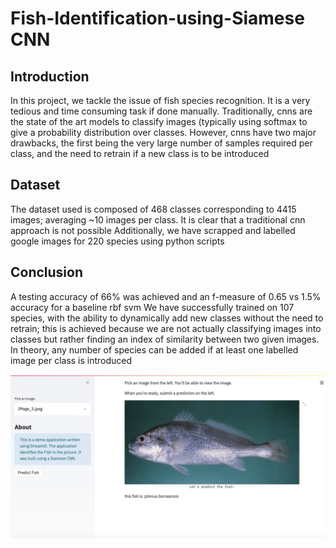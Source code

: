 # Fish-Identification-using-Siamese CNN

## Introduction
In this project, we tackle the issue of fish species recognition. It is a very tedious and time consuming task if done manually.
Traditionally, cnns are the state of the art models to classify images (typically using softmax to give a probability distribution over classes. However, cnns have two major drawbacks, the first being the very large number of samples required per class, and the need to retrain if a new class is to be introduced

## Dataset 
The dataset used is composed of 468 classes corresponding to 4415 images; averaging ~10 images per class. It is clear that a traditional cnn approach is not possible
Additionally, we have scrapped and labelled google images for 220 species using python scripts 

## Conclusion
A testing accuracy of 66% was achieved and an f-measure of 0.65 vs 1.5% accuracy for a baseline rbf svm
We have successfully trained on 107 species, with the ability to dynamically add new classes without the need to retrain; this is achieved because we are not actually classifying images into classes but rather finding an index of similarity between two given images. In theory, any number of species can be added if at least one labelled image per class is introduced

![sample1](/picture1.png)
